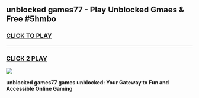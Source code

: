 
## unblocked games77 - Play Unblocked Gmaes & Free #5hmbo
<h3>
<a href="https://news.freeplayer.one?title=unblocked_games77&ref=24F">CLICK TO PLAY</a></h3>
<hr>

<h3>
<a href="https://news.freeplayer.one?title=unblocked_games77&ref=24F">CLICK 2 PLAY</a>
  
</h3>

<a href="https://news.freeplayer.one?title=unblocked_games77&ref=24F/"><img src="https://clearcache.store/games.png"></a>


**unblocked games77 games unblocked: Your Gateway to Fun and Accessible Online Gaming**
